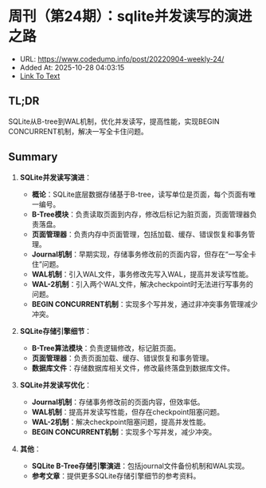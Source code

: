 # 周刊（第24期）：sqlite并发读写的演进之路
- URL: https://www.codedump.info/post/20220904-weekly-24/
- Added At: 2025-10-28 04:03:15
- [Link To Text](2025-10-28-周刊（第24期）：sqlite并发读写的演进之路_raw.md)

## TL;DR
SQLite从B-tree到WAL机制，优化并发读写，提高性能，实现BEGIN CONCURRENT机制，解决一写全卡住问题。

## Summary
1. **SQLite并发读写演进**：
   - **概论**：SQLite底层数据存储基于B-tree，读写单位是页面，每个页面有唯一编号。
   - **B-Tree模块**：负责读取页面到内存，修改后标记为脏页面，页面管理器负责落盘。
   - **页面管理器**：负责内存中页面管理，包括加载、缓存、错误恢复和事务管理。
   - **Journal机制**：早期实现，存储事务修改前的页面内容，但存在“一写全卡住”问题。
   - **WAL机制**：引入WAL文件，事务修改先写入WAL，提高并发读写性能。
   - **WAL-2机制**：引入两个WAL文件，解决checkpoint时无法进行写事务的问题。
   - **BEGIN CONCURRENT机制**：实现多个写并发，通过非冲突事务管理减少冲突。

2. **SQLite存储引擎细节**：
   - **B-Tree算法模块**：负责逻辑修改，标记脏页面。
   - **页面管理器**：负责页面加载、缓存、错误恢复和事务管理。
   - **数据库文件**：存储数据库相关文件，修改最终落盘到数据库文件。

3. **SQLite并发读写优化**：
   - **Journal机制**：存储事务修改前的页面内容，但效率低。
   - **WAL机制**：提高并发读写性能，但存在checkpoint阻塞问题。
   - **WAL-2机制**：解决checkpoint阻塞问题，提高并发性能。
   - **BEGIN CONCURRENT机制**：实现多个写并发，减少冲突。

4. **其他**：
   - **SQLite B-Tree存储引擎演进**：包括journal文件备份机制和WAL实现。
   - **参考文章**：提供更多SQLite存储引擎细节的参考资料。

